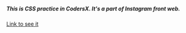 ##### This is CSS practice in CodersX. It's a part of Instagram front web.
[Link to see it](https://instagram-front.web.app)
